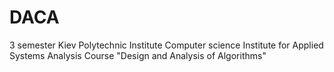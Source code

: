 # DACA

3 semester
Kiev Polytechnic Institute
Computer science
Institute for Applied Systems Analysis
Course "Design and Analysis of Algorithms"
